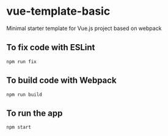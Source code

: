 # vue-template-basic
Minimal starter template for Vue.js project based on webpack
## To fix code with ESLint
```
npm run fix
```
## To build code with Webpack
```
npm run build
```
## To run the app
```
npm start
```